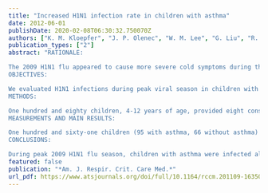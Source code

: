 ```yaml
---
title: "Increased H1N1 infection rate in children with asthma"
date: 2012-06-01
publishDate: 2020-02-08T06:30:32.750070Z
authors: ["K. M. Kloepfer", "J. P. Olenec", "W. M. Lee", "G. Liu", "R. F. Vrtis", "K. A. Roberg", "M. D. Evans", "R. E. Gangnon", "R. F. Lemanske", "J. E. Gern"]
publication_types: ["2"]
abstract: "RATIONALE:

The 2009 H1N1 flu appeared to cause more severe cold symptoms during the 2009-2010 flu season.
OBJECTIVES:

We evaluated H1N1 infections during peak viral season in children with and without asthma to determine whether the H1N1 infectivity rate and illness severity were greater in subjects with asthma.
METHODS:

One hundred and eighty children, 4-12 years of age, provided eight consecutive weekly nasal mucus samples from September 5 through October 24, 2009, and scored cold and asthma symptoms daily. Viral diagnostics were performed for all nasal samples.
MEASUREMENTS AND MAIN RESULTS:

One hundred and sixty-one children (95 with asthma, 66 without asthma) completed at least 6 of the 8 nasal samples. The incidence of H1N1 infection was significantly higher in children with asthma (41%) than in children without asthma (24%; odds ratio, 4; 95% confidence interval, 1.8-9; P < 0.001), but rates of human rhinovirus infection (90% each) and other viral infections (47 vs. 41%) were similar. In children with asthma, there was a nonsignificant trend for increased loss of asthma control during H1N1 infections compared with human rhinovirus infections (38 vs. 21%; odds ratio, 2.6; 95% confidence interval, 0.9-7.2; P = 0.07).
CONCLUSIONS:

During peak 2009 H1N1 flu season, children with asthma were infected almost twice as often with H1N1 compared with other respiratory viruses. H1N1 infection also caused increased severity of cold symptoms compared with other viral infections. Given the increased susceptibility of children with asthma to infection, these findings reinforce the need for yearly influenza vaccination to prevent infection, and raise new questions about the mechanism for enhanced susceptibility to influenza infection in asthma."
featured: false
publication: "*Am. J. Respir. Crit. Care Med.*"
url_pdf: https://www.atsjournals.org/doi/full/10.1164/rccm.201109-1635OC?url_ver=Z39.88-2003&rfr_id=ori%3Arid%3Acrossref.org&rfr_dat=cr_pub%3Dpubmed
---
```


